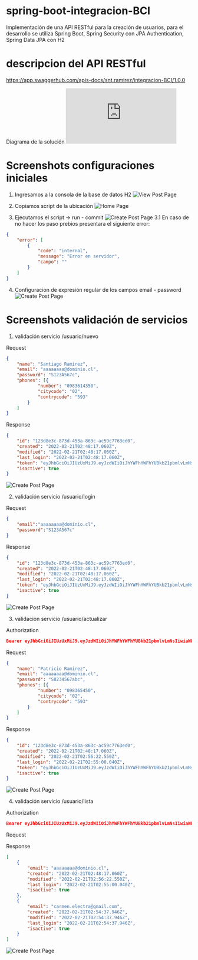 # spring-boot-integracion-BCI
Implementación de una API RESTful para la creación de usuarios, para el desarrollo se utiliza Spring Boot, Spring Security con JPA Authentication, Spring Data JPA con H2

# descripcion del API RESTful
https://app.swaggerhub.com/apis-docs/snt.ramirez/integracion-BCI/1.0.0

Diagrama de la solución
![Home Page](https://github.com/sntramirez/spring-boot-integracion-BCI/blob/main/src/main/resources/static/documentos/diagrama.pdf)

# Screenshots configuraciones iniciales
1. Ingresamos a la consola de la base de datos H2
![View Post Page](https://github.com/sntramirez/spring-boot-integracion-BCI/blob/main/src/main/resources/static/images/consoleH2.jpg)

2. Copiamos script de la ubicación
![Home Page](https://github.com/sntramirez/spring-boot-integracion-BCI/blob/main/src/main/resources/static/images/lugarInsert.jpg)


3. Ejecutamos el script -> run - commit
![Create Post Page](https://github.com/sntramirez/spring-boot-integracion-BCI/blob/main/src/main/resources/static/images/insertUpdate.jpg)
3.1 En caso de no hacer los paso prebios presentara el siguiente error:

```json
{
    "error": [
        {
            "code": "internal",
            "message": "Error en servidor",
            "campo": ""
        }
    ]
}
```

4. Configuracion de expresión regular de los campos email - password
![Create Post Page](https://github.com/sntramirez/spring-boot-integracion-BCI/blob/main/src/main/resources/static/images/constantes.jpg)

# Screenshots validación de servicios
1. validación servicio /usuario/nuevo

Request

```json
{
    "name": "Santiago Ramirez",
    "email": "aaaaaaaa@dominio.cl",
    "password": "S123A567c",
    "phones": [{
            "number": "0983614350",
            "citycode": "02",
            "contrycode": "593"
        }
    ]
}
```
Response

```json
{
    "id": "123d8e3c-873d-453a-863c-ac59c7763ed0",
    "created": "2022-02-21T02:48:17.060Z",
    "modified": "2022-02-21T02:48:17.060Z",
    "last_login": "2022-02-21T02:48:17.060Z",
    "token": "eyJhbGciOiJIUzUxMiJ9.eyJzdWIiOiJhYWFhYWFhYUBkb21pbmlvLmNsIiwiaWF0IjoxNjQ1NDExNjk3LCJleHAiOjE2NDU0NDc2OTd9.TwQYfE9vCOdLi65ihuQpUYGAsFwxNrB8pGhWHWfShcYnsYRQ-r-yOnxvu0H3UzE8yQjoObnWYfrgyfvfSH7vew",
    "isactive": true
}
```
![Create Post Page](https://github.com/sntramirez/spring-boot-integracion-BCI/blob/main/src/main/resources/static/images/servUno.jpg)

2. validación servicio /usuario/login

Request

```json
{
    "email":"aaaaaaaa@dominio.cl",
    "password":"S123A567c"
}
```
Response

```json
{
    "id": "123d8e3c-873d-453a-863c-ac59c7763ed0",
    "created": "2022-02-21T02:48:17.060Z",
    "modified": "2022-02-21T02:48:17.060Z",
    "last_login": "2022-02-21T02:48:17.060Z",
    "token": "eyJhbGciOiJIUzUxMiJ9.eyJzdWIiOiJhYWFhYWFhYUBkb21pbmlvLmNsIiwiaWF0IjoxNjQ1NDExNjk3LCJleHAiOjE2NDU0NDc2OTd9.TwQYfE9vCOdLi65ihuQpUYGAsFwxNrB8pGhWHWfShcYnsYRQ-r-yOnxvu0H3UzE8yQjoObnWYfrgyfvfSH7vew",
    "isactive": true
}
```
![Create Post Page](https://github.com/sntramirez/spring-boot-integracion-BCI/blob/main/src/main/resources/static/images/servDos.jpg)


3. validación servicio /usuario/actualizar

Authorization

```json
Bearer eyJhbGciOiJIUzUxMiJ9.eyJzdWIiOiJhYWFhYWFhYUBkb21pbmlvLmNsIiwiaWF0IjoxNjQ1NDExNjk3LCJleHAiOjE2NDU0NDc2OTd9.TwQYfE9vCOdLi65ihuQpUYGAsFwxNrB8pGhWHWfShcYnsYRQ-r-yOnxvu0H3UzE8yQjoObnWYfrgyfvfSH7vew
```
Request

```json
{
    "name": "Patricio Ramirez",
    "email": "aaaaaaaa@dominio.cl",
    "password": "S8234567abc",
    "phones": [{
            "number": "098365450",
            "citycode": "02",
            "contrycode": "593"
        }
    ]
}
```
Response

```json
{
    "id": "123d8e3c-873d-453a-863c-ac59c7763ed0",
    "created": "2022-02-21T02:48:17.060Z",
    "modified": "2022-02-21T02:56:22.550Z",
    "last_login": "2022-02-21T02:55:00.040Z",
    "token": "eyJhbGciOiJIUzUxMiJ9.eyJzdWIiOiJhYWFhYWFhYUBkb21pbmlvLmNsIiwiaWF0IjoxNjQ1NDEyMTgyLCJleHAiOjE2NDU0NDgxODJ9.6RP5oYKR-3izZbu2Wmft8zeL--USFbSkjKLxg-f6QP5P0dUgmIKslwhITVNLyFLcSq-5sKgIgG9ZHnPP1Fd2hQ",
    "isactive": true
}
```
![Create Post Page](https://github.com/sntramirez/spring-boot-integracion-BCI/blob/main/src/main/resources/static/images/servTres.jpg)

4. validación servicio /usuario/lista

Authorization

```json
Bearer eyJhbGciOiJIUzUxMiJ9.eyJzdWIiOiJhYWFhYWFhYUBkb21pbmlvLmNsIiwiaWF0IjoxNjQ1NDExNjk3LCJleHAiOjE2NDU0NDc2OTd9.TwQYfE9vCOdLi65ihuQpUYGAsFwxNrB8pGhWHWfShcYnsYRQ-r-yOnxvu0H3UzE8yQjoObnWYfrgyfvfSH7vew
```
Request

Response

```json
[
    {
        "email": "aaaaaaaa@dominio.cl",
        "created": "2022-02-21T02:48:17.060Z",
        "modified": "2022-02-21T02:56:22.550Z",
        "last_login": "2022-02-21T02:55:00.040Z",
        "isactive": true
    },
    {
        "email": "carmen.electra@gmail.com",
        "created": "2022-02-21T02:54:37.946Z",
        "modified": "2022-02-21T02:54:37.946Z",
        "last_login": "2022-02-21T02:54:37.946Z",
        "isactive": true
    }
]
```
![Create Post Page](https://github.com/sntramirez/spring-boot-integracion-BCI/blob/main/src/main/resources/static/images/servCuatro.jpg)